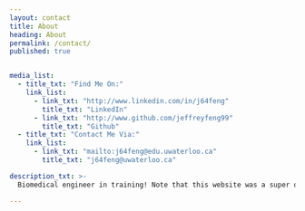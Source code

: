 ```yaml
---
layout: contact
title: About 
heading: About
permalink: /contact/
published: true


media_list:
  - title_txt: "Find Me On:"
    link_list:
      - link_txt: "http://www.linkedin.com/in/j64feng"
        title_txt: "LinkedIn"
      - link_txt: "http://www.github.com/jeffreyfeng99"
        title_txt: "Github"
  - title_txt: "Contact Me Via:"
    link_list:
      - link_txt: "mailto:j64feng@edu.uwaterloo.ca"
        title_txt: "j64feng@uwaterloo.ca"

description_txt: >-
  Biomedical engineer in training! Note that this website was a super old for-fun project that was last updated in 2018. I will be sure to clean it up and play around with the sections to make it more fun or purposeful the next time I have the time and motivation to work on it.

---
```







